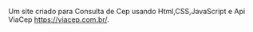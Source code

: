 Um site criado para Consulta de Cep usando Html,CSS,JavaScript e Api ViaCep https://viacep.com.br/.
